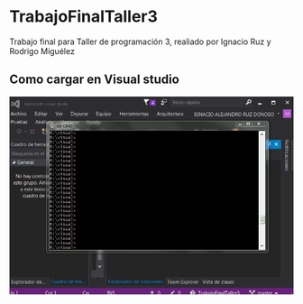 # TrabajoFinalTaller3
Trabajo final para Taller de programación 3, realiado por Ignacio Ruz y Rodrigo Miguélez

## Como cargar en Visual studio

![crear_proyecto](https://github.com/pigant/TrabajoFinalTaller3/blob/master/docs/images/create_project.gif)
